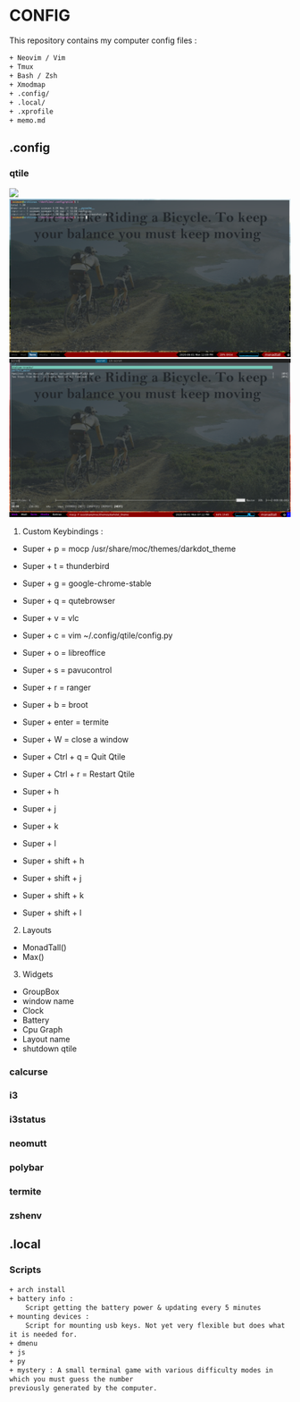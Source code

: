 # CONFIG

This repository contains my computer config files :

	+ Neovim / Vim
	+ Tmux
	+ Bash / Zsh
	+ Xmodmap
	+ .config/
	+ .local/
	+ .xprofile
	+ memo.md

## .config

### qtile
	
![](./.config/qtile/qtile-screenshot-1.png)
![](./.config/qtile/qtile-screenshot-2.png)
![](./.config/qtile/qtile-screenshot-3.png)

1. Custom Keybindings :

- Super + p = mocp /usr/share/moc/themes/darkdot_theme
- Super + t = thunderbird
- Super + g = google-chrome-stable
- Super + q = qutebrowser
- Super + v = vlc
- Super + c = vim ~/.config/qtile/config.py
- Super + o = libreoffice
- Super + s = pavucontrol
- Super + r = ranger
- Super + b = broot
- Super + enter = termite

- Super + W = close a window
- Super + Ctrl + q = Quit Qtile
- Super + Ctrl + r = Restart Qtile
	
- Super + h
- Super + j
- Super + k
- Super + l
	
- Super + shift + h
- Super + shift + j
- Super + shift + k
- Super + shift + l

2. Layouts

- MonadTall()
- Max()

3. Widgets

- GroupBox
- window name
- Clock
- Battery
- Cpu Graph
- Layout name
- shutdown qtile 

### calcurse
### i3
### i3status
### neomutt
### polybar
### termite
### zshenv

## .local
	
### Scripts

	+ arch install
	+ battery info :
		Script getting the battery power & updating every 5 minutes
	+ mounting devices :
		Script for mounting usb keys. Not yet very flexible but does what it is needed for.	
	+ dmenu
	+ js
	+ py
	+ mystery : A small terminal game with various difficulty modes in which you must guess the number
	previously generated by the computer.
